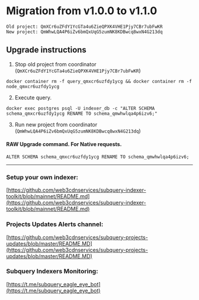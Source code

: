 # Migration from v1.0.0 to v1.1.0
```
Old project: QmXCr6uZFdY1YcGTa4u6ZieQPXK4VHE1Pjy7CBr7ubFwKR
New project: QmWhwLQA4P6iZv6bmQxUqG5zumNK8KDBwcq8wxN4G213dq
```


## Upgrade instructions
 1) Stop old project from coordinator (`QmXCr6uZFdY1YcGTa4u6ZieQPXK4VHE1Pjy7CBr7ubFwKR`)

```
docker container rm -f query_qmxcr6uzfdy1ycg && docker container rm -f node_qmxcr6uzfdy1ycg
```

 2) Execute query.

```
docker exec postgres psql -U indexer_db -c "ALTER SCHEMA schema_qmxcr6uzfdy1ycg RENAME TO schema_qmwhwlqa4p6izv6;"

```

 3) Run new project from coordinator (`QmWhwLQA4P6iZv6bmQxUqG5zumNK8KDBwcq8wxN4G213dq`)

#### RAW Upgrade command. For Native requests.
`ALTER SCHEMA schema_qmxcr6uzfdy1ycg RENAME TO schema_qmwhwlqa4p6izv6;`


___
### Setup your own indexer:

[https://github.com/web3cdnservices/subquery-indexer-toolkit/blob/mainnet/README.md](https://github.com/web3cdnservices/subquery-indexer-toolkit/blob/mainnet/README.md)

### Projects Updates Alerts channel:

[https://github.com/web3cdnservices/subquery-projects-updates/blob/master/README.MD](https://github.com/web3cdnservices/subquery-projects-updates/blob/master/README.MD)

### Subquery Indexers Monitoring:

[https://t.me/subquery_eagle_eye_bot](https://t.me/subquery_eagle_eye_bot)